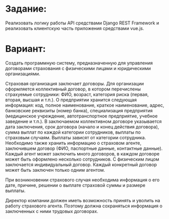 # Задание:

Реализовать логику работы API средствами Django REST Framework и реализовать клиентскую часть приложения средствами vue.js.



# Вариант:

Создать программную систему, предназначенную для управления договорами
страхования с физическими лицами и юридическими организациями.

Страховая организация заключает договоры. Для организации оформляется
коллективный договор, в котором перечислены страхуемые сотрудники: ФИО, возраст,
категория риска (первая, вторая, высшая и т.п.). О предприятии хранится следующая
информация: код, полное наименование, краткое наименование, адрес, банковские
реквизиты (номер банка), специализация предприятия (медицинское учреждение,
автотранспортное предприятие, учебное заведение и т.п.). В заключаемом коллективном
договоре указывается дата заключения, срок договора (начало и конец действия договора),
сумма выплат по каждой категории сотрудников, выплаты по страховым случаям.
Выплаты зависят от категории сотрудника. Необходимо также хранить информацию о
страховом агенте, заключившем договор (ФИО, паспортные данные, контактные данные).
Каждый агент может заключить много договоров, в каждом договоре может быть
оформлено несколько сотрудников. С физическим лицом заключается индивидуальный
договор. Каждый конкретный договор может быть заключен только одним агентом.

При возникновении страхового случая необходима информация о его дате,
причине, решении о выплате страховой суммы и размере выплаты.

Директор компании должен иметь возможность принять и уволить на работу
страхового агента. Поэтому должна сохраняться информация о заключенных с ними
трудовых договорах.